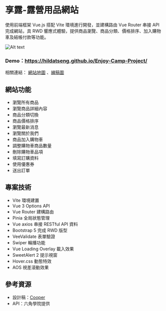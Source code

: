 # 享露-露營用品網站

使用前端框架 Vue.js 搭配 Vite 環境進行開發，並建構路由 Vue Router 串接 API 完成網站，具 RWD 響應式體驗，提供商品瀏覽、商品分類、價格排序、加入購物車及結帳付款等功能。

![Alt text](src/assets/image/banner2.png)

### Demo：https://hildatseng.github.io/Enjoy-Camp-Project/


相關連結： [網站地圖](https://whimsical.com/XHsfXatnwvvUVedhSKtRwx) 、[線稿圖](https://whimsical.com/RjWSjrPsamfSRxAaxcvwjq#)

## 網站功能

- 瀏覽所有商品
- 瀏覽商品詳細內容
- 商品分類切換
- 商品價格排序
- 瀏覽最新消息
- 瀏覽關於我們
- 商品加入購物車
- 調整購物車商品數量
- 刪除購物車品項
- 填寫訂購資料
- 使用優惠券
- 送出訂單

## 專案技術

- Vite 環境建置
- Vue 3 Options API
- Vue Router 建構路由
- Pinia 全局狀態管理
- Vue axios 串接 RESTful API 資料
- Bootstrap 5 完成 RWD 版型
- VeeValidate 表單驗證
- Swiper 輪播功能
- Vue Loading Overlay 載入效果
- SweetAlert 2 提示視窗
- Hover.css 動態特效
- AOS 視差滾動效果

## 參考資源

- 設計稿：[Cooper](https://www.figma.com/file/iLhav2DLxH65X1Dj2BvWQN/%E5%85%AD%E8%A7%92_%E9%9C%B2%E7%87%9F%E7%94%A8%E5%93%81%E7%B6%B2%E7%AB%99?node-id=0%3A1&t=LCQxGI3Ium6F0XhG-1)
- API：六角學院提供